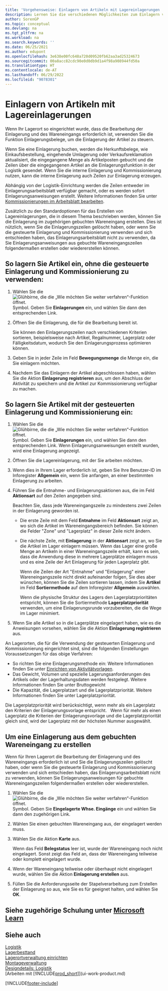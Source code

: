```yaml
---
title: 'Vorgehensweise: Einlagern von Artikeln mit Lagereinlagerungen | Microsoft Docs'
description: Lernen Sie die verschiedenen Möglichkeiten zum Einlagern von Artikeln in Business Central mit den folgenden Aufgaben zum Einlagern kennen.
author: SorenGP
ms.topic: conceptual
ms.devlang: na
ms.tgt_pltfrm: na
ms.workload: na
ms.search.keywords: ''
ms.date: 06/25/2021
ms.author: edupont
ms.openlocfilehash: 3e638e00fc648a720d09520fb62aa3ad25324673
ms.sourcegitcommit: 00a8acc82cdc90e0d0db9d1a4f98a908944fd50a
ms.translationtype: HT
ms.contentlocale: de-AT
ms.lasthandoff: 06/29/2022
ms.locfileid: "9078301"
---
```

# <a name="put-items-away-with-warehouse-put-aways"></a>Einlagern von Artikeln mit Lagereinlagerungen

Wenn Ihr Lagerort so eingerichtet wurde, dass die Bearbeitung der Einlagerung und des Wareneingangs erforderlich ist, verwenden Sie die Funktion Einlagerungsbelege, um die Einlagerung der Artikel zu steuern.  

Wenn Sie eine Einlagerung buchen, werden die Herkunftsbelege, wie Einkaufsbestellung, eingehende Umlagerung oder Verkaufsreklamation aktualisiert, die eingegangene Menge als Artikelposten gebucht und die Zeilen über die eingegangenen Artikel an die Einlagerungsfunktion in der Logistik gesendet. Wenn Sie die interne Einlagerung und Kommissionierung nutzen, kann die interne Einlagerung auch Zeilen zur Einlagerung erzeugen.  

Abhängig von der Logistik-Einrichtung werden die Zeilen entweder im Einlagerungsarbeitsblatt verfügbar gemacht, oder es werden sofort Einlagerungsanweisungen erstellt. Weitere Informationen finden Sie unter [Kommissionierungen im Arbeitsblatt bearbeiten](warehouse-how-to-plan-put-aways-in-worksheets.md).  

Zusätzlich zu den Standardoptionen für das Erstellen von Lagereinlagerungen, die in diesem Thema beschrieben werden, können Sie die Einlagerung im zugehörigen gebuchten Wareneingang erstellen. Dies ist nützlich, wenn Sie die Einlagerungszeilen gelöscht haben, oder wenn Sie die gesteuerte Einlagerung und Kommissionierung verwenden und sich entschieden haben, das Einlagerungsarbeitsblatt nicht zu verwenden, da Sie Einlagerungsanweisungen aus gebuchte Wareneingangszeilen folgendermaßen erstellen oder wiedererstellen können.  

## <a name="to-put-items-away-without-directed-put-away-and-pick"></a>So lagern Sie Artikel ein, ohne die gesteuerte Einlagerung und Kommissionierung zu verwenden:

1.  Wählen Sie die ![Glühbirne, die die „Wie möchten Sie weiter verfahren“-Funktion öffnet.](media/ui-search/search_small.png "Tell me-Funktion") Symbol. Geben Sie **Einlagerungen** ein, und wählen Sie dann den entsprechenden Link.  
2.  Öffnen Sie die Einlagerung, die für die Bearbeitung bereit ist.  

    Sie können den Einlagerungszeilen nach verschiedenen Kriterien sortieren, beispielsweise nach Artikel, Regalnummer, Lagerplatz oder Fälligkeitsdatum, wodurch Sie den Einlagerungsprozess optimieren können.  
3.  Geben Sie in jeder Zeile im Feld **Bewegungsmenge** die Menge ein, die Sie einlagern möchten.  
4.  Nachdem Sie das Einlagern der Artikel abgeschlossen haben, wählen Sie die Aktion **Einlagerung registrieren** aus, um den Abschluss der Aktivität zu speichern und die Artikel zur Kommissionierung verfügbar zu machen.  

## <a name="to-put-items-away-with-directed-put-away-and-pick"></a>So lagern Sie Artikel mit der gesteuerten Einlagerung und Kommissionierung ein:

1.  Wählen Sie die ![Glühbirne, die die „Wie möchten Sie weiter verfahren“-Funktion öffnet.](media/ui-search/search_small.png "Tell me-Funktion") Symbol. Geben Sie **Einlagerungen** ein, und wählen Sie dann den entsprechenden Link.
    Wenn Einlagerungsanweisungen erstellt wurden, wird eine Einlagerung angezeigt.  
2.  Öffnen Sie die Lagereinlagerung, mit der Sie arbeiten möchten.  
3.  Wenn dies in Ihrem Lager erforderlich ist, geben Sie Ihre Benutzer-ID im Inforegister **Allgemein** ein, wenn Sie anfangen, an einer bestimmten Einlagerung zu arbeiten.  
4.  Führen Sie die Entnahme- und Einlagerungsaktionen aus, die im Feld **Aktionsart** auf den Zeilen angegeben sind.  

    Beachten Sie, dass jede Wareneingangszeile zu mindestens zwei Zeilen in der Einlagerung geworden ist.  

    -   Die erste Zeile mit dem Feld **Entnahme** im Feld **Aktionsart** zeigt an, wo sich die Artikel im Wareneingangsbereich befinden. Sie können die Felder "Zone" und "Lagerplatz" in dieser Zeile nicht ändern.  
    -   Die nächste Zeile, mit **Einlagerung** in der **Aktionsart** zeigt an, wo Sie die Artikel im Lager einlagern müssen. Wenn das Lager eine große Menge an Artikeln in einer Wareneingangszeile erhält, kann es sein, dass die Anwendung diese in mehrere Lagerplätze einlagern muss und es eine Zeile der Art Einlagerung für jeden Lagerplatz gibt.  

        Wenn die Zeilen der Art "Entnahme" und "Einlagerung" einer Wareneingangszeile nicht direkt aufeinander folgen, Sie dies aber wünschen, können Sie die Zeilen sortieren lassen, indem Sie **Artikel** im Feld **Sortiermethode** auf dem Inforegister **Allgemein** auswählen.  

        Wenn die physische Struktur des Lagers den Lagerplatzprioritäten entspricht, können Sie die Sortiermethode **Lagerplatzpriorität** verwenden, um eine Einlagerungsrunde vorzubereiten, die die Wege im Lager minimiert.  

5.  Wenn Sie alle Artikel so in die Lagerplätze eingelagert haben, wie es die Anweisungen vorsehen, wählen Sie die Aktion **Einlagerung registrieren** aus.  

An Lagerorten, die für die Verwendung der gesteuerten Einlagerung und Kommissionierung eingerichtet sind, sind die folgenden Einstellungen Voraussetzungen für das obige Verfahren:  

- So richten Sie eine Einlagerungsmethode ein: Weitere Informationen finden Sie unter [Einrichten von Aktivitätvorlagen](warehouse-how-to-set-up-put-away-templates.md).  
- Das Gewicht, Volumen und spezielle Lagerungsanforderungen des Artikels oder der Lagerhaltungsdaten werden festgelegt. Weitere Informationen finden Sie unter Bruttogewicht  
- Die Kapazität, die Lagerplatzart und die Lagerplatzpriorität. Weitere Informationen finden Sie unter Lagerplatzpriorität.  

Die Lagerplatzpriorität wird berücksichtigt, wenn mehr als ein Lagerplatz den Kriterien der Einlagerungsvorlage entspricht.   Wenn für mehr als einen Lagerplatz die Kriterien der Einlagerungsvorlage und die Lagerplatzpriorität gleich sind, wird der Lagerplatz mit der höchsten Nummer ausgewählt.

## <a name="to-create-a-put-away-from-a-posted-receipt"></a>Um eine Einlagerung aus dem gebuchten Wareneingang zu erstellen

 Wenn für Ihren Lagerort die Bearbeitung der Einlagerung und des Wareneingangs erforderlich ist und Sie die Einlagerungszeilen gelöscht haben, oder wenn Sie die gesteuerte Einlagerung und Kommissionierung verwenden und sich entschieden haben, das Einlagerungsarbeitsblatt nicht zu verwenden, können Sie Einlagerungsanweisungen für gebuchte Wareneingangszeilen folgendermaßen erstellen oder wiedererstellen.

1.  Wählen Sie die ![Glühbirne, die die „Wie möchten Sie weiter verfahren“-Funktion öffnet.](media/ui-search/search_small.png "Tell me-Funktion") Symbol. Geben Sie **Eingelagerte Whse. Eingänge** ein und wählen Sie dann den zugehörigen Link.  
2.  Wählen Sie einen gebuchten Wareneingang aus, der eingelagert werden muss.  
3.  Wählen Sie die Aktion **Karte** aus.  

    Wenn das Feld **Belegstatus** leer ist, wurde der Wareneingang noch nicht eingelagert. Sonst zeigt das Feld an, dass der Wareneingang teilweise oder komplett eingelagert wurde.  

4.  Wenn der Wareneingang teilweise oder überhaupt nicht eingelagert wurde, wählen Sie die Aktion **Einlagerung erstellen** aus.  
5.  Füllen Sie die Anforderungsseite der Stapelverarbeitung zum Erstellen der Einlagerung so aus, wie Sie es für geeignet halten, und wählen Sie **OK**.  

## <a name="see-related-training-at-microsoft-learn"></a>Siehe zugehörige Schulung unter [Microsoft Learn](/learn/modules/receive-put-away-items/)

## <a name="see-also"></a>Siehe auch 

[Logistik](warehouse-manage-warehouse.md)  
[Lagerbesttand](inventory-manage-inventory.md)  
[Lagerortverwaltung einrichten](warehouse-setup-warehouse.md)  
[Montageverwaltung](assembly-assemble-items.md)  
[Designdetails: Logistik](design-details-warehouse-management.md)  
[Arbeiten mit [!INCLUDE[prod_short](includes/prod_short.md)]](ui-work-product.md)


[!INCLUDE[footer-include](includes/footer-banner.md)]
